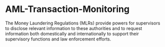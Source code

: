 # AML-Transaction-Monitoring
The Money Laundering Regulations (MLRs) provide powers for supervisors to disclose relevant information to these authorities and to request information both domestically and internationally to support their supervisory functions and law enforcement efforts.
